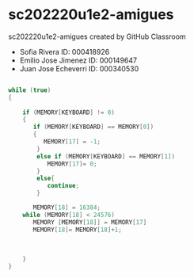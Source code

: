 # sc202220u1e2-amigues
sc202220u1e2-amigues created by GitHub Classroom
- Sofia Rivera ID: 000418926
- Emilio Jose Jimenez ID: 000149647
- Juan Jose Echeverri ID: 000340530

```cpp

while (true)
{
    
    if (MEMORY[KEYBOARD] != 0)
    {
       if (MEMORY[KEYBOARD] == MEMORY[0])
       {
          MEMORY[17] = -1;
        }
        else if (MEMORY[KEYBOARD] == MEMORY[1])
           MEMORY[17]= 0;
        }
        else{
           continue;
        }

       MEMORY[18] = 16384;
    while (MEMORY[18] < 24576)
       MEMORY [MEMORY[18]] = MEMORY[17]
       MEMORY[18]= MEMORY[18]+1; 
 
       
    
    }
}
